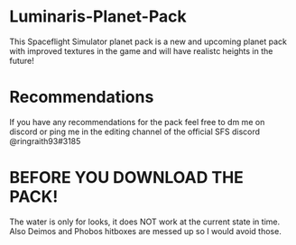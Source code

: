 # Luminaris-Planet-Pack
This Spaceflight Simulator planet pack is a new and upcoming planet pack with improved textures in the game and will have realistc heights in the future!

# Recommendations
If you have any recommendations for the pack feel free to dm me on discord or ping me in the editing channel of the official SFS discord @ringraith93#3185

# BEFORE YOU DOWNLOAD THE PACK!
The water is only for looks, it does NOT work at the current state in time. Also Deimos and Phobos hitboxes are messed up so I would avoid those.
